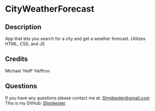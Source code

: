 # CityWeatherForecast
  
  ## Description
  App that lets you search for a city and get a weather forecast. Utilizes HTML, CSS, and JS

  ## Credits
  Michael 'Heff' Heffron
  ## Questions
  If you have any questions please contact me at: [Shmikester@gmail.com](Shmikester@gmail.com)
  This is my GitHub: [Shmikester](https://github.com/Shmikester)
  
  